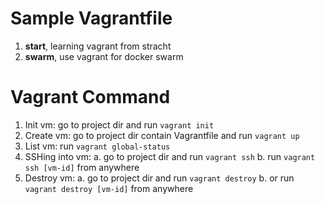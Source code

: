 # Sample Vagrantfile

1. **start**, learning vagrant from stracht
2. **swarm**, use vagrant for docker swarm

# Vagrant Command

1. Init vm: go to project dir and run `vagrant init`
2. Create vm: go to project dir contain Vagrantfile and run `vagrant up`
3. List vm: run `vagrant global-status`
4. SSHing into vm:
    a. go to project dir and run `vagrant ssh`
    b. run `vagrant ssh [vm-id]` from anywhere
5. Destroy vm:
    a. go to project dir and run `vagrant destroy`
    b. or run `vagrant destroy [vm-id]` from anywhere